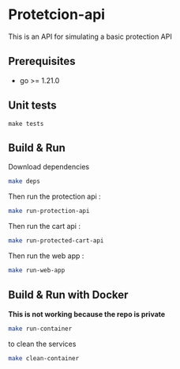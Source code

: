# Protetcion-api

This is an API for simulating a basic protection API

## Prerequisites

- go >= 1.21.0

## Unit tests

```bahs
make tests
```

## Build & Run 

Download dependencies

```bash
make deps
```

Then run the protection api :

```bash
make run-protection-api
```

Then run the cart api :

```bash
make run-protected-cart-api
```

Then run the web app :

```bash
make run-web-app
```

## Build & Run with Docker

**This is not working because the repo is private**

```bash
make run-container
```
to clean the services

```bash
make clean-container
```


